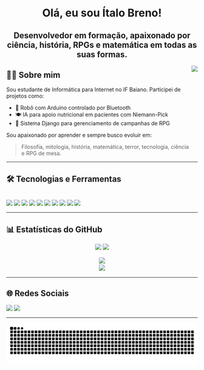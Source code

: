 <h1 align="center">
  Olá, eu sou Ítalo Breno!
</h1>

<h2 align="center">
Desenvolvedor em formação, apaixonado por ciência, história, RPGs e matemática em todas as suas formas.
</h2>

<img align="right" height="250" src="https://media3.giphy.com/media/pVGsAWjzvXcZW4ZBTE/giphy.gif" />



## 👨‍💻 Sobre mim

Sou estudante de Informática para Internet no IF Baiano. Participei de projetos como:

- 🤖 Robô com Arduino controlado por Bluetooth
- 🍽️ IA para apoio nutricional em pacientes com Niemann-Pick
- 🐉 Sistema Django para gerenciamento de campanhas de RPG

Sou apaixonado por aprender e sempre busco evoluir em:
> Filosofia, mitologia, história, matemática, terror, tecnologia, ciência e RPG de mesa.

---

## 🛠️ Tecnologias e Ferramentas

<div style="display: inline_block"><br>
  <img src="https://img.shields.io/badge/Python-3670A0?style=for-the-badge&logo=python&logoColor=ffdd54"/>
  <img src="https://img.shields.io/badge/Django-092E20?style=for-the-badge&logo=django&logoColor=white"/>
  <img src="https://img.shields.io/badge/HTML5-E34F26?style=for-the-badge&logo=html5&logoColor=white"/>
  <img src="https://img.shields.io/badge/CSS3-1572B6?style=for-the-badge&logo=css3&logoColor=white"/>
  <img src="https://img.shields.io/badge/JavaScript-F7DF1E?style=for-the-badge&logo=javascript&logoColor=black"/>
  <img src="https://img.shields.io/badge/PHP-777BB4?style=for-the-badge&logo=php&logoColor=white"/>
  <img src="https://img.shields.io/badge/MySQL-005C84?style=for-the-badge&logo=mysql&logoColor=white"/>
  <img src="https://img.shields.io/badge/C%2B%2B-00599C?style=for-the-badge&logo=c%2B%2B&logoColor=white"/>
  <img src="https://img.shields.io/badge/Figma-F24E1E?style=for-the-badge&logo=figma&logoColor=white"/>
  <img src="https://img.shields.io/badge/Canva-00C4CC?style=for-the-badge&logo=canva&logoColor=white"/>
</div>

---

## 📊 Estatísticas do GitHub

<div align="center">
  <img height="180em" src="https://github-readme-stats.vercel.app/api?username=italobrenorf&show_icons=true&theme=tokyonight&include_all_commits=true&count_private=true"/>
  <img height="180em" src="https://github-readme-stats.vercel.app/api/top-langs/?username=italobrenorf&layout=compact&langs_count=6&theme=tokyonight"/>
  <br><br>
  <img src="https://github-readme-activity-graph.vercel.app/graph?username=italobrenorf&bg_color=0d1117&color=9e4c98&line=9e4c98&point=403d3d&area=true&hide_border=true" />
  <br>
  <img src="https://streak-stats.demolab.com?user=italobrenorf&theme=tokyonight&hide_border=true"/>
</div>

---

## 🌐 Redes Sociais

<div>
  <a href="https://instagram.com/italobrenor_f" target="_blank"><img src="https://img.shields.io/badge/-Instagram-%23E4405F?style=for-the-badge&logo=instagram&logoColor=white"/></a>
  <a href="mailto:brenogbi2015@gmail.com"><img src="https://img.shields.io/badge/-Gmail-%23333?style=for-the-badge&logo=gmail&logoColor=white"/></a>
</div>

---

<img src="https://raw.githubusercontent.com/italobrenorf/italobrenorf/output/snake.svg" alt="Snake animation" />
